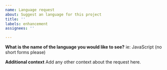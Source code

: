 ```yaml
---
name: Language request
about: Suggest an language for this project
title: ''
labels: enhancement
assignees: ''

---
```


**What is the name of the language you would like to see?**
ie: JavaScript (no short forms please)

**Additional context**
Add any other context about the request here.
